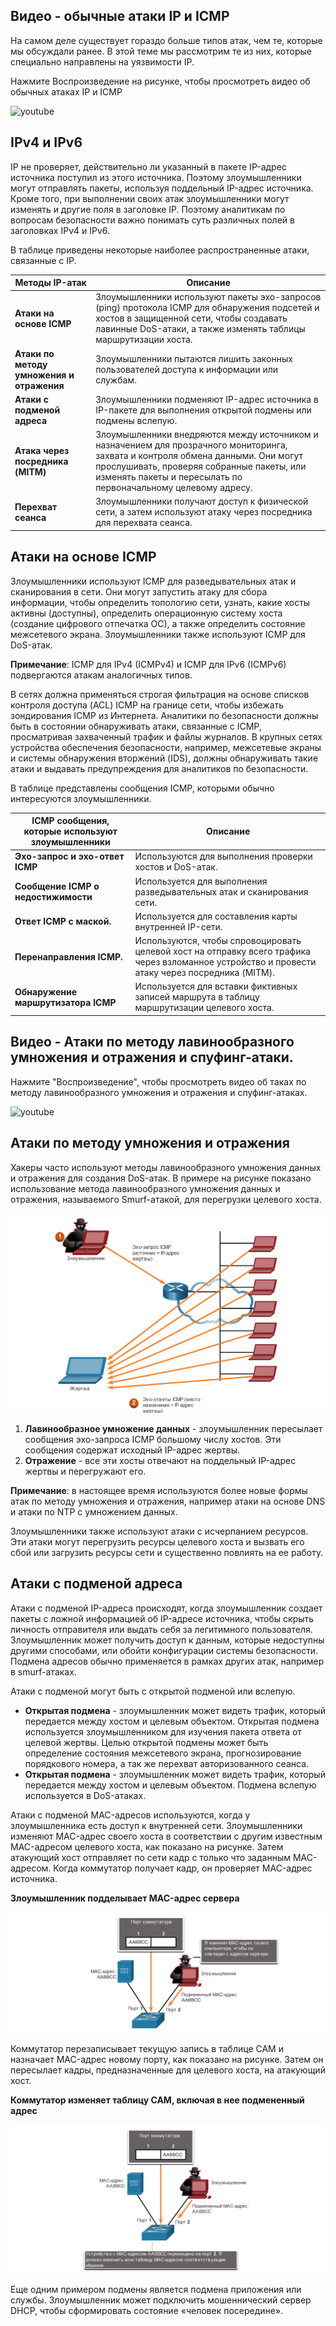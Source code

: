 <!-- 3.6.1 -->
## Видео - обычные атаки IP и ICMP

На самом деле существует гораздо больше типов атак, чем те, которые мы обсуждали ранее. В этой теме мы рассмотрим те из них, которые специально направлены на уязвимости IP.

Нажмите Воспроизведение на рисунке, чтобы просмотреть видео об обычных атаках IP и ICMP

![youtube](https://www.youtube.com/watch?v=3.6.1.mp4)

<!-- 3.6.2 -->
## IPv4 и IPv6

IP не проверяет, действительно ли указанный в пакете IP-адрес источника поступил из этого источника. Поэтому злоумышленники могут отправлять пакеты, используя поддельный IP-адрес источника. Кроме того, при выполнении своих атак злоумышленники могут изменять и другие поля в заголовке IP. Поэтому аналитикам по вопросам безопасности важно понимать суть различных полей в заголовках IPv4 и IPv6.

В таблице приведены некоторые наиболее распространенные атаки, связанные с IP.

| **Методы IP-атак** | **Описание** |
| --- | --- |
| **Атаки на основе ICMP**  | Злоумышленники используют пакеты эхо-запросов (ping) протокола ICMP для обнаружения подсетей и хостов в защищенной сети, чтобы создавать лавинные DoS-атаки, а также изменять таблицы маршрутизации хоста. |
| **Атаки по методу**  **умножения и отражения** | Злоумышленники пытаются лишить законных пользователей доступа к информации или службам. |
| **Атаки с подменой адреса** | Злоумышленники подменяют IP-адрес источника в IP-пакете для выполнения открытой подмены или подмены вслепую. |
| **Атака через посредника (MITM)**  | Злоумышленники внедряются между источником и назначением для прозрачного мониторинга, захвата и контроля обмена данными. Они могут прослушивать, проверяя собранные пакеты, или изменять пакеты и пересылать по первоначальному целевому адресу. |
| **Перехват сеанса**  | Злоумышленники получают доступ к физической сети, а затем используют атаку через посредника для перехвата сеанса. |

<!-- 3.6.3 -->
## Атаки на основе ICMP

Злоумышленники используют ICMP для разведывательных атак и сканирования в сети. Они могут запустить атаку для сбора информации, чтобы определить топологию сети, узнать, какие хосты активны (доступны), определить операционную систему хоста (создание цифрового отпечатка ОС), а также определить состояние межсетевого экрана. Злоумышленники также используют ICMP для DoS-атак.

**Примечание**: ICMP для IPv4 (ICMPv4) и ICMP для IPv6 (ICMPv6) подвергаются атакам аналогичных типов.

В сетях должна применяться строгая фильтрация на основе списков контроля доступа (ACL) ICMP на границе сети, чтобы избежать зондирования ICMP из Интернета. Аналитики по безопасности должны быть в состоянии обнаруживать атаки, связанные с ICMP, просматривая захваченный трафик и файлы журналов. В крупных сетях устройства обеспечения безопасности, например, межсетевые экраны и системы обнаружения вторжений (IDS), должны обнаруживать такие атаки и выдавать предупреждения для аналитиков по безопасности.

В таблице представлены сообщения ICMP, которыми обычно интересуются злоумышленники. 

| **ICMP сообщения, которые используют злоумышленники** | **Описание** |
| --- | --- |
| **Эхо-запрос и эхо-ответ ICMP**  | Используются для выполнения проверки хостов и DoS-атак. |
| **Сообщение ICMP о недостижимости**  | Используется для выполнения разведывательных атак и сканирования сети. |
| **Ответ ICMP с маской.**  | Используется для составления карты внутренней IP-сети. |
| **Перенаправления ICMP.**  | Используются, чтобы спровоцировать целевой хост на отправку всего трафика через взломанное устройство и провести атаку через посредника (MITM). |
| **Обнаружение маршрутизатора ICMP**  | Используется для вставки фиктивных записей маршрута в таблицу маршрутизации целевого хоста. |

<!-- 3.6.4 -->
## Видео - Атаки по методу лавинообразного умножения и отражения и спуфинг-атаки.

Нажмите "Воспроизведение", чтобы просмотреть видео об таках по методу лавинообразного умножения и отражения и спуфинг-атаках.

![youtube](https://www.youtube.com/watch?v=3.6.4.mp4)

<!-- 3.6.5 -->
## Атаки по методу умножения и отражения

Хакеры часто используют методы лавинообразного умножения данных и отражения для создания DoS-атак. В примере на рисунке показано использование метода лавинообразного умножения данных и отражения, называемого Smurf-атакой, для перегрузки целевого хоста.

![](./assets/3.6.5.png)
<!-- /courses/ensa-dl/ae8e8c80-34fd-11eb-ba19-f1886492e0e4/aeb3eed4-34fd-11eb-ba19-f1886492e0e4/assets/c5e04840-1c46-11ea-af56-e368b99e9723.svg -->

1.  **Лавинообразное умножение данных** - злоумышленник пересылает сообщения эхо-запроса ICMP большому числу хостов. Эти сообщения содержат исходный IP-адрес жертвы.
2.  **Отражение** - все эти хосты отвечают на поддельный IP-адрес жертвы и перегружают его.

**Примечание**: в настоящее время используются более новые формы атак по методу умножения и отражения, например атаки на основе DNS и атаки по NTP с умножением данных.

Злоумышленники также используют атаки с исчерпанием ресурсов. Эти атаки могут перегрузить ресурсы целевого хоста и вызвать его сбой или загрузить ресурсы сети и существенно повлиять на ее работу.

<!-- 3.6.6 -->
## Атаки с подменой адреса

Атаки с подменой IP-адреса происходят, когда злоумышленник создает пакеты с ложной информацией об IP-адресе источника, чтобы скрыть личность отправителя или выдать себя за легитимного пользователя. Злоумышленник может получить доступ к данным, которые недоступны другими способами, или обойти конфигурации системы безопасности. Подмена адресов обычно применяется в рамках других атак, например в smurf-атаках.

Атаки с подменой могут быть с открытой подменой или вслепую.

* **Открытая подмена** - злоумышленник может видеть трафик, который передается между хостом и целевым объектом. Открытая подмена используется злоумышленником для изучения пакета ответа от целевой жертвы. Целью открытой подмены может быть определение состояния межсетевого экрана, прогнозирование порядкового номера, а так же перехват авторизованного сеанса.
* **Открытая подмена** - злоумышленник может видеть трафик, который передается между хостом и целевым объектом. Подмена вслепую используется в DoS-атаках.

Атаки с подменой MAC-адресов используются, когда у злоумышленника есть доступ к внутренней сети. Злоумышленники изменяют MAC-адрес своего хоста в соответствии с другим известным MAC-адресом целевого хоста, как показано на рисунке. Затем атакующий хост отправляет по сети кадр с только что заданным MAC-адресом. Когда коммутатор получает кадр, он проверяет MAC-адрес источника.

**Злоумышленник подделывает MAC-адрес сервера**

![](./assets/3.6.6-1.png)
<!-- /courses/ensa-dl/ae8e8c80-34fd-11eb-ba19-f1886492e0e4/aeb3eed4-34fd-11eb-ba19-f1886492e0e4/assets/c5e0bd70-1c46-11ea-af56-e368b99e9723.svg -->

<!--
Сервер и злоумышленник связаны с одним и тем же коммутатором. Сервер имеет MAC-адрес AABBCC и подключен к порту 1. Злоумышленник подключен к порту 2 и имеет поддельный MAC-адрес AABBCC. Злоумышленник: Я изменил MAC-адрес своего компьютера, чтобы он совпадал с адресом сервера. Диаграмма над коммутатором показывает, что он подключил AABBCC к порту 1. Порт 2 не имеет привязки.
-->

Коммутатор перезаписывает текущую запись в таблице CAM и назначает MAC-адрес новому порту, как показано на рисунке. Затем он пересылает кадры, предназначенные для целевого хоста, на атакующий хост.

**Коммутатор изменяет таблицу CAM, включая в нее подмененный адрес**

![](./assets/3.6.6-2.png)
<!-- /courses/ensa-dl/ae8e8c80-34fd-11eb-ba19-f1886492e0e4/aeb3eed4-34fd-11eb-ba19-f1886492e0e4/assets/c5e159b0-1c46-11ea-af56-e368b99e9723.svg -->

<!--
Сервер и злоумышленник связаны с одним и тем же коммутатором. Сервер имеет MAC-адрес AABBCC и подключен к порту 1. Злоумышленник подключен к порту 2 и имеет поддельный MAC-адрес AABBCC. Коммутатор: Устройство с MAC-адресом AABBCC перемещено на порт 2. Я должен изменить мою таблицу MAC-адресов соответствующим образом. Диаграмма над коммутатором показывает, что он подключил AABBCC к порту 2. Порт 1 не имеет привязки.
-->

Еще одним примером подмены является подмена приложения или службы. Злоумышленник может подключить мошеннический сервер DHCP, чтобы сформировать состояние «человек посередине».

<!-- 3.6.7 -->
<!-- quiz -->

